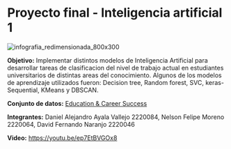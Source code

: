 # Proyecto final - Inteligencia artificial 1
![infografia_redimensionada_800x300](https://github.com/user-attachments/assets/d47d7acd-8bf2-493a-a402-24f55e455510)

**Objetivo:** Implementar distintos modelos de Inteligencia Artificial para desarrollar tareas de clasificacion del nivel de trabajo actual en estudiantes universitarios de distintas areas del conocimiento. Algunos de los modelos de aprendizaje utilizados fueron: Decision tree, Random forest, SVC, keras-Sequential, KMeans y DBSCAN.

**Conjunto de datos:** [Education & Career Success](https://www.kaggle.com/datasets/adilshamim8/education-and-career-success)

**Integrantes:** Daniel Alejandro Ayala Vallejo 2220084, Nelson Felipe Moreno 2220064, David Fernando Naranjo 2220046

**Video:** https://youtu.be/ep7EtBVGOx8
